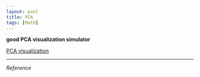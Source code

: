 ```yaml
---
layout: post
title: PCA  
tags: [Math]
---
```


**good PCA visualization simulator**


[PCA visualization](http://setosa.io/ev/principal-component-analysis/)



***
*Reference*
